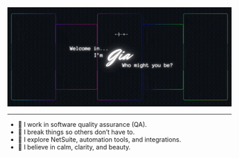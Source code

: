 <img src="https://raw.githubusercontent.com/byGia/byGia/main/banner.gif" alt="byGia banner" width="1200px" />

---
<p align="center">

- 🤯 I work in software quality assurance (QA).  
- 🫢 I break things so others don’t have to.  
- 🤔 I explore NetSuite, automation tools, and integrations.  
- 🫠 I believe in calm, clarity, and beauty.  

</p>
